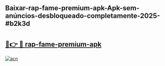 ## Baixar-rap-fame-premium-apk-Apk-sem-anúncios-desbloqueado-completamente-2025-#b2k3d

# <h2><a href="https://ainizakaria.my?title=rap-fame-premium-apk&ref=20M">🔗👉 🔴 rap-fame-premium-apk</a></h2>

[![acn](https://github.com/user-attachments/assets/0f9c940e-d8b0-45ae-aac7-cd30a18b3e1c)](https://ainizakaria.my?title=rap-fame-premium-apk&ref=20M)


